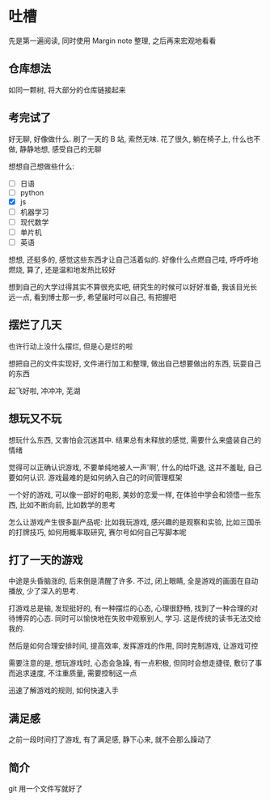 # 吐槽

先是第一遍阅读, 同时使用 Margin note 整理, 之后再来宏观地看看

## 仓库想法

如同一颗树, 将大部分的仓库链接起来

## 考完试了

好无聊, 好像做什么. 刷了一天的 B 站, 索然无味. 花了很久, 躺在椅子上, 什么也不做, 静静地想, 感受自己的无聊

想想自己想做些什么:

- [ ] 日语
- [ ] python
- [x] js
- [ ] 机器学习
- [ ] 现代数学
- [ ] 单片机
- [ ] 英语

想想, 还挺多的, 感觉这些东西才让自己活着似的. 好像什么点燃自己哇, 呼呼呼地燃烧, 算了, 还是温和地发热比较好

想到自己的大学过得其实不算很充实吧, 研究生的时候可以好好准备, 我该目光长远一点, 看到博士那一步, 希望届时可以自己, 有把握吧

## 摆烂了几天

也许行动上没什么摆烂, 但是心是烂的啦

想把自己的文件实现好, 文件进行加工和整理, 做出自己想要做出的东西, 玩耍自己的东西

起飞好啦, 冲冲冲, 芜湖

## 想玩又不玩

想玩什么东西, 又害怕会沉迷其中. 结果总有未释放的感觉, 需要什么来盛装自己的情绪

觉得可以正确认识游戏, 不要单纯地被人一声'啊', 什么的给吓退, 这并不羞耻, 自己要如何认识. 游戏最难的是如何纳入自己的时间管理框架

一个好的游戏, 可以像一部好的电影, 美妙的恋爱一样, 在体验中学会和领悟一些东西, 比如不断向前, 比如数学的思考

怎么让游戏产生很多副产品呢: 比如我玩游戏, 感兴趣的是观察和实验, 比如三国杀的打牌技巧, 如何用概率取研究, 赛尔号如何自己写脚本呢

## 打了一天的游戏

中途是头昏脑涨的, 后来倒是清醒了许多. 不过, 闭上眼睛, 全是游戏的画面在自动播放, 少了深入的思考.

打游戏总是输, 发现挺好的, 有一种摆烂的心态, 心理很舒畅, 找到了一种合理的对待博弈的心态. 同时可以愉快地在失败中观察别人, 学习. 这是传统的读书无法交给我的.

然后是如何合理安排时间, 提高效率, 发挥游戏的作用, 同时克制游戏, 让游戏可控

需要注意的是, 想玩游戏时, 心态会急躁, 有一点积极, 但同时会想走捷径, 敷衍了事而追求速度, 不注重质量, 需要控制这一点

迅速了解游戏的规则, 如何快速入手

## 满足感

之前一段时间打了游戏, 有了满足感, 静下心来, 就不会那么躁动了

## 简介

git 用一个文件写就好了
